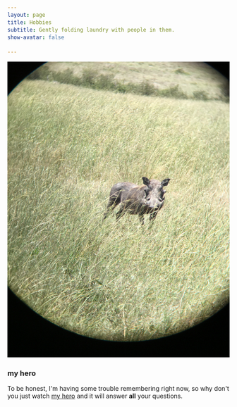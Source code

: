 ```yaml
---
layout: page
title: Hobbies
subtitle: Gently folding laundry with people in them.
show-avatar: false

---
```

![pumba](/assets/img/warthog.jpg)


### my hero

To be honest, I'm having some trouble remembering right now, so why don't you just watch [my hero](https://www.instagram.com/dangerusswilson/) and it will answer **all** your questions.
